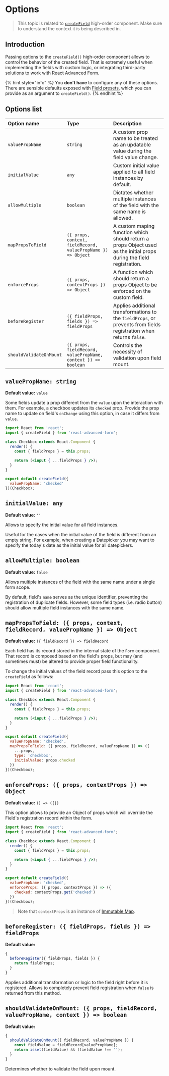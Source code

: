 # Options

> This topic is related to [`createField`](https://github.com/kettanaito/react-advanced-form/tree/75c444924d87ca8ff76bc096231173e42e717adc/docs/hoc/createField/basics.md) high-order component. Make sure to understand the context it is being described in.

## Introduction

Passing options to the `createField()` high-order component allows to control the behavior of the created field. That is extremely useful when implementing the fields with custom logic, or integrating third-party solutions to work with React Advanced Form.

{% hint style="info" %}
You **don't have** to configure any of these options. There are sensible defaults exposed with [Field presets](presets.md), which you can provide as an argument to `createField()`.
{% endhint %}

## Options list

| Option name | Type | Description |
| :--- | :--- | :--- |
| `valuePropName` | `string` | A custom prop name to be treated as an updatable value during the field value change. |
| `initialValue` | `any` | Custom initial value applied to all field instances by default. |
| `allowMultiple` | `boolean` | Dictates whether multiple instances of the field with the same name is allowed. |
| `mapPropsToField` | `({ props, context, fieldRecord, valuePropName }) => Object` | A custom maping function which should return a props Object used as the initial props during the field registration. |
| `enforceProps` | `({ props, contextProps }) => Object` | A function which should return a props Object to be enforced on the custom field. |
| `beforeRegister` | `({ fieldProps, fields }) => fieldProps` | Applies additional transformations to the `fieldProps`, or prevents from fields registration when returns `false`. |
| `shouldValidateOnMount` | `({ props, fieldRecord, valuePropName, context }) => boolean` | Controls the necessity of validation upon field mount. |

## `valuePropName: string`

**Default value:** `value`

Some fields update a prop different from the `value` upon the interaction with them. For example, a checkbox updates its `checked` prop. Provide the prop name to update on field's `onChange` using this option, in case it differs from `value`.

```jsx
import React from 'react';
import { createField } from 'react-advanced-form';

class Checkbox extends React.Component {
  render() {
    const { fieldProps } = this.props;

    return (<input { ...fieldProps } />);
  }
}

export default createField({
  valuePropName: 'checked'
})(Checkbox);
```

## `initialValue: any`

**Default value:** `''`

Allows to specify the initial value for all field instances.

Useful for the cases when the initial value of the field is different from an empty string. For example, when creating a Datepicker you may want to specify the today's date as the initial value for all datepickers.

## `allowMultiple: boolean`

**Default value:** `false`

Allows multiple instances of the field with the same name under a single form scope.

By default, field's `name` serves as the unique identifier, preventing the registration of duplicate fields. However, some field types \(i.e. radio button\) should allow multiple field instances with the same name.

## `mapPropsToField: ({ props, context, fieldRecord, valuePropName }) => Object`

**Default value:** `({ fieldRecord }) => fieldRecord`

Each field has its record stored in the internal state of the `Form` component. That record is composed based on the field's props, but may \(and sometimes must\) be altered to provide proper field functionality.

To change the initial values of the field record pass this option to the `createField` as follows:

```jsx
import React from 'react';
import { createField } from 'react-advanced-form';

class Checkbox extends React.Component {
  render() {
    const { fieldProps } = this.props;

    return (<input { ...fieldProps } />);
  }
}

export default createField({
  valuePropName: 'checked',
  mapPropsToField: ({ props, fieldRecord, valuePropName }) => ({
    ...props,
    type: 'checkbox',
    initialValue: props.checked
  })
})(Checkbox);
```

## `enforceProps: ({ props, contextProps }) => Object`

**Default value:** `() => ({})`

This option allows to provide an Object of props which will override the Field's registration record within the form.

```jsx
import React from 'react';
import { createField } from 'react-advanced-form';

class Checkbox extends React.Component {
  render() {
    const { fieldProps } = this.props;

    return (<input { ...fieldProps } />);
  }
}

export default createField({
  valuePropName: 'checked',
  enforceProps: ({ props, contextProps }) => ({
    checked: contextProps.get('checked')
  })
})(Checkbox);
```

> Note that `contextProps` is an instance of [Immutable Map](https://facebook.github.io/immutable-js/docs/#/Map).

## `beforeRegister: ({ fieldProps, fields }) => fieldProps`

**Default value:**

```javascript
{
  beforeRegister({ fieldProps, fields }) {
    return fieldProps;
  }
}
```

Applies additional transformation or logic to the field right before it is registered. Allows to completely prevent field registration when `false` is returned from this method.

## `shouldValidateOnMount: ({ props, fieldRecord, valuePropName, context }) => boolean`

**Default value:**

```javascript
{
  shouldValidateOnMount({ fieldRecord, valuePropName }) {
    const fieldValue = fieldRecord[valuePropName];
    return isset(fieldValue) && (fieldValue !== '');
  }
}
```

Determines whether to validate the field upon mount.

